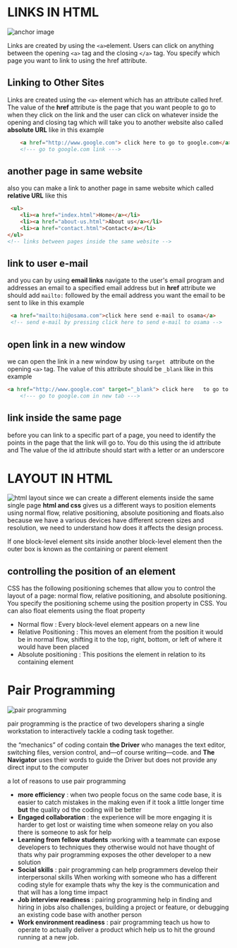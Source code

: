 

# LINKS IN HTML #
![anchor image](https://www.webdevelopersnotes.com/wp-content/uploads/html-links-target-attribute-of-anchor-tag.png)

Links are created by using the `<a>`element. Users can click on anything between the opening `<a>` tag and the closing `</a>`  tag. You specify which page you want to link to using the href attribute.

## Linking to Other Sites ##
Links are created using the `<a>` element which has an attribute called href. The value of the **href** attribute is the page that you want people to go to when they click on the link and the user can click on whatever inside the opening and closing tag  which will take you to another website also called **absolute URL** like in this example 
```html
    <a href="http://www.google.com"> click here to go to google.com</a>
    <!--- go to google.com link --->
```
## another page in same website ##
also you can make a link to another page in same website which called **relative URL** like this
```html
 <ul>
    <li><a href="index.html">Home</a></li>
    <li><a href="about-us.html">About us</a></li>
    <li><a href="contact.html">Contact</a></li>
</ul>
<!-- links between pages inside the same website -->
```
## link to user e-mail ##
and you can by using **email links** navigate to the user's email program and addresses an email to a specified email address but in **href** attribute we should add `mailto:` followed by the email address you want the email to be sent to like in this example
```html
 <a href="mailto:hi@osama.com">click here send e-mail to osama</a>
 <!-- send e-mail by pressing click here to send e-mail to osama -->
```
## open link in a new window ##

we can open the link in a new window by using `target ` attribute on the opening `<a>` tag. The value of this attribute should be `_blank` like in this example


```html
<a href="http://www.google.com" target="_blank"> click here   to go to google.com</a>
    <!--- go to google.com in new tab --->

```

## link inside the same page ##

before you can link to a specific part of a page, you need to identify the points in the page that the link will go to. You do this using the id attribute and The value of the id attribute should start with a letter or an underscore

# LAYOUT IN HTML #
![html layout](https://i.pinimg.com/originals/aa/b4/e2/aab4e2b83f12d767bb8cfeac18b682ea.jpg)
since we can create a different elements inside the same single page **html and css** gives us a different ways to position elements using normal flow, relative positioning, absolute positioning and floats.also because we have a various devices have different screen sizes and resolution, we need to understand how does it affects the design process.

If one block-level element sits inside another block-level element then the outer box is known as the containing or parent element
## controlling the position of an element ##
CSS has the following positioning schemes that allow you to control the layout of a page: normal flow, relative positioning, and absolute positioning. You specify the positioning scheme using the position property in CSS. You can also float elements using the float property

- Normal flow : Every block-level element appears on a new line
- Relative Positioning : This moves an element from the position it would be in normal flow, shifting it to the top, right, bottom, or left of where it would have been placed
- Absolute positioning : This positions the element in relation to its containing element

# Pair Programming #
![pair programming](https://martinfowler.com/articles/on-pair-programming/driver_navigator.png) 

pair programming is the practice of two developers sharing a single workstation to interactively tackle a coding task together.

the “mechanics” of coding contain **the Driver** who manages the text editor, switching files, version control, and—of course writing—code. and **The Navigator** uses their words to guide the Driver but does not provide any direct input to the computer

a lot of reasons to use pair programming
- **more efficiency** : when two people focus on the same code base, it is easier to catch mistakes in the making even if it took a little longer time **but** the quality od the coding will be better
- **Engaged collaboration** : the experience will be more engaging it is harder to get lost or waisting time when someone relay on you also there is someone to ask for help 
- **Learning from fellow students** :working with a teammate can expose developers to techniques they otherwise would not have thought of  thats why pair programming exposes the other developer to a new solution 
- **Social skills** : pair programming can help programmers develop their interpersonal skills When working with someone who has a different coding style for example thats why the key is the communication and that will has a long time impact 
- **Job interview readiness** : pairing programming help in finding and hiring in jobs also  challenges, building a project or feature, or debugging an existing code base with another person 
- **Work environment readiness** : pair programming teach us how to operate to actually deliver a product which help us to hit the ground running at a new job.